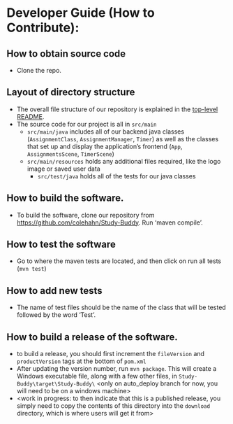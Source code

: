 
# Developer Guide (How to Contribute):

## How to obtain source code
* Clone the repo.

## Layout of directory structure
* The overall file structure of our repository is explained in the [top-level README](README.md). 
* The source code for our project is all in `src/main`
    * `src/main/java` includes all of our backend java classes (`AssignmentClass`, `AssignmentManager`, `Timer`) as well as the classes that set up and display the application’s frontend (`App`, `AssignmentsScene`, `TimerScene`)
    * `src/main/resources` holds any additional files required, like the logo image or saved user data
      * `src/test/java` holds all of the tests for our java classes

## How to build the software.
*  To build the software, clone our repository from https://github.com/colehahn/Study-Buddy. Run ‘maven compile’.

## How to test the software
* Go to where the maven tests are located, and then click on run all tests (`mvn test`)

## How to add new tests
* The name of test files should be the name of the class that will be tested followed by the word ‘Test’.


## How to build a release of the software.
* to build a release, you should first increment the `fileVersion` and `productVersion` tags at the bottom of `pom.xml` <work in progress: we will make these constants in the file so that they are easily accessible at the top of the file>
* After updating the version number, run `mvn package`. This will create a Windows executable file, along with a few other files, in `Study-Buddy\target\Study-Buddy\` <only on auto_deploy branch for now, you will need to be on a windows machine>
* <work in progress: to then indicate that this is a published release, you simply need to copy the contents of this directory into the `download` directory, which is where users will get it from>


